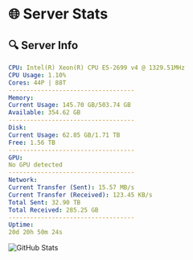 # 🌐 Server Stats
## 🔍 Server Info
```yaml
CPU: Intel(R) Xeon(R) CPU E5-2699 v4 @ 1329.51MHz
CPU Usage: 1.10%
Cores: 44P | 88T
-----------------------------------
Memory:
Current Usage: 145.70 GB/503.74 GB
Available: 354.62 GB
-----------------------------------
Disk:
Current Usage: 62.85 GB/1.71 TB
Free: 1.56 TB
-----------------------------------
GPU:
No GPU detected
-----------------------------------
Network:
Current Transfer (Sent): 15.57 MB/s
Current Transfer (Received): 123.45 KB/s
Total Sent: 32.90 TB
Total Received: 285.25 GB
-----------------------------------
Uptime:
20d 20h 50m 24s
```
![GitHub Stats](https://img.shields.io/badge/Updated-2025-03-28_18:13:13-blue)